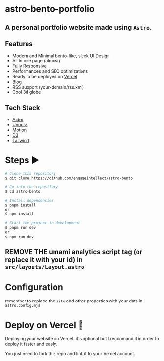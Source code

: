 # astro-bento-portfolio

## A personal portfolio website made using `Astro`.

## Features

- Modern and Minimal bento-like, sleek UI Design
- All in one page (almost)
- Fully Responsive
- Performances and SEO optimizations
- Ready to be deployed on [Vercel](https://www.vercel.com/)
- Blog
- RSS support (your-domain/rss.xml)
- Cool 3d globe

## Tech Stack

- [Astro](https://astro.build)
- [Unocss](https://unocss.dev/)
- [Motion](https://motion.dev/)
- [D3](https://d3js.org/)
- [Tailwind](https://tailwindcss.com/)

# Steps ▶️

```bash
# Clone this repository
$ git clone https://github.com/engageintellect/astro-bento
```

```bash
# Go into the repository
$ cd astro-bento
```

```bash
# Install dependencies
$ pnpm install
or
$ npm install
```

```bash
# Start the project in development
$ pnpm run dev
or
$ npm run dev
```

## REMOVE THE umami analytics script tag (or replace it with your id) in `src/layouts/Layout.astro`

# Configuration

remember to replace the `site` and other properties with your data in `astro.config.mjs`

# Deploy on Vercel 🚀

Deploying your website on Vercel. it's optional but I reccomand it in order to deploy it faster and easly.

You just need to fork this repo and link it to your Vercel account.
